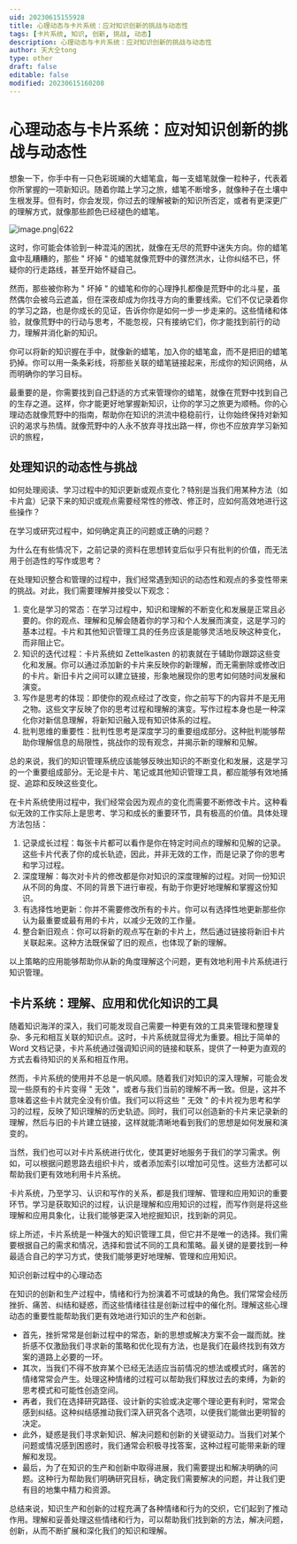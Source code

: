 ```yaml
---
uid: 20230615155928
title: 心理动态与卡片系统：应对知识创新的挑战与动态性
tags: [卡片系统, 知识, 创新, 挑战, 动态]
description: 心理动态与卡片系统：应对知识创新的挑战与动态性
author: 天大仝tong
type: other
draft: false
editable: false
modified: 20230615160208
---
```


# 心理动态与卡片系统：应对知识创新的挑战与动态性

想象一下，你手中有一只色彩斑斓的大蜡笔盒，每一支蜡笔就像一粒种子，代表着你所掌握的一项新知识。随着你踏上学习之旅，蜡笔不断增多，就像种子在土壤中生根发芽。但有时，你会发现，你过去的理解被新的知识所否定，或者有更深更广的理解方式，就像那些颜色已经褪色的蜡笔。

![image.png|622](https://cdn.pkmer.cn/images/20230615160056.png!pkmer)

这时，你可能会体验到一种混沌的困扰，就像在无尽的荒野中迷失方向。你的蜡笔盒中乱糟糟的，那些 " 坏掉 " 的蜡笔就像荒野中的骤然洪水，让你纠结不已，怀疑你的行走路线，甚至开始怀疑自己。

然而，那些被你称为 " 坏掉 " 的蜡笔和你的心理挣扎都像是荒野中的北斗星，虽然偶尔会被乌云遮盖，但在深夜却成为你找寻方向的重要线索。它们不仅记录着你的学习之路，也是你成长的见证，告诉你你是如何一步一步走来的。这些情绪和体验，就像荒野中的行动与思考，不能忽视，只有接纳它们，你才能找到前行的动力，理解并消化新的知识。

你可以将新的知识握在手中，就像新的蜡笔，加入你的蜡笔盒，而不是把旧的蜡笔扔掉。你可以用一条条彩线，将那些关联的蜡笔链接起来，形成你的知识网络，从而明确你的学习目标。

最重要的是，你需要找到自己舒适的方式来管理你的蜡笔，就像在荒野中找到自己的生存之道。这样，你才能更好地掌握新知识，让你的学习之旅更为顺畅。你的心理动态就像荒野中的指南，帮助你在知识的洪流中稳稳前行，让你始终保持对新知识的渴求与热情。就像荒野中的人永不放弃寻找出路一样，你也不应放弃学习新知识的旅程，

## 处理知识的动态性与挑战

如何处理阅读、学习过程中的知识更新或观点变化？特别是当我们用某种方法（如卡片盒）记录下来的知识或观点需要经常性的修改、修正时，应如何高效地进行这些操作？

在学习或研究过程中，如何确定真正的问题或正确的问题？

为什么在有些情况下，之前记录的资料在思想转变后似乎只有批判的价值，而无法用于创造性的写作或思考？

在处理知识整合和管理的过程中，我们经常遇到知识的动态性和观点的多变性带来的挑战。对此，我们需要理解并接受以下观念：

1. 变化是学习的常态：在学习过程中，知识和理解的不断变化和发展是正常且必要的。你的观点、理解和见解会随着你的学习和个人发展而演变，这是学习的基本过程。卡片和其他知识管理工具的任务应该是能够灵活地反映这种变化，而非阻止它。
2. 知识的迭代过程：卡片系统如 Zettelkasten 的初衷就在于辅助你跟踪这些变化和发展。你可以通过添加新的卡片来反映你的新理解，而无需删除或修改旧的卡片。新旧卡片之间可以建立链接，形象地展现你的思考如何随时间发展和演变。
3. 写作是思考的体现：即使你的观点经过了改变，你之前写下的内容并不是无用之物。这些文字反映了你的思考过程和理解的演变。写作过程本身也是一种深化你对新信息理解，将新知识融入现有知识体系的过程。
4. 批判思维的重要性：批判性思考是深度学习的重要组成部分。这种批判能够帮助你理解信息的局限性，挑战你的现有观念，并揭示新的理解和见解。

总的来说，我们的知识管理系统应该能够反映出知识的不断变化和发展，这是学习的一个重要组成部分。无论是卡片、笔记或其他知识管理工具，都应能够有效地捕捉、追踪和反映这些变化。

在卡片系统使用过程中，我们经常会因为观点的变化而需要不断修改卡片。这种看似无效的工作实际上是思考、学习和成长的重要环节，具有极高的价值。具体处理方法包括：

1. 记录成长过程：每张卡片都可以看作是你在特定时间点的理解和见解的记录。这些卡片代表了你的成长轨迹，因此，并非无效的工作，而是记录了你的思考和学习过程。
2. 深度理解：每次对卡片的修改都是你对知识的深度理解的过程。对同一份知识从不同的角度、不同的背景下进行审视，有助于你更好地理解和掌握这份知识。
3. 有选择性地更新：你并不需要修改所有的卡片。你可以有选择性地更新那些你认为最重要或最有用的卡片，以减少无效的工作量。
4. 整合新旧观点：你可以将新的观点写在新的卡片上，然后通过链接将新旧卡片关联起来。这种方法既保留了旧的观点，也体现了新的理解。

以上策略的应用能够帮助你从新的角度理解这个问题，更有效地利用卡片系统进行知识管理。

## 卡片系统：理解、应用和优化知识的工具

随着知识海洋的深入，我们可能发现自己需要一种更有效的工具来管理和整理复杂、多元和相互关联的知识点。这时，卡片系统就显得尤为重要。相比于简单的 Word 文档记录，卡片系统通过强调知识间的链接和联系，提供了一种更为直观的方式去看待知识的关系和相互作用。

然而，卡片系统的使用并不总是一帆风顺。随着我们对知识的深入理解，可能会发现一些原有的卡片变得 " 无效 "，或者与我们当前的理解不再一致。但是，这并不意味着这些卡片就完全没有价值。我们可以将这些 " 无效 " 的卡片视为思考和学习的过程，反映了知识理解的历史轨迹。同时，我们可以创造新的卡片来记录新的理解，然后与旧的卡片建立链接，这样就能清晰地看到我们的思想是如何发展和演变的。

当然，我们也可以对卡片系统进行优化，使其更好地服务于我们的学习需求。例如，可以根据问题思路去组织卡片，或者添加索引以增加可见性。这些方法都可以帮助我们更有效地利用卡片系统。

卡片系统，乃至学习、认识和写作的关系，都是我们理解、管理和应用知识的重要环节。学习是获取知识的过程，认识是理解和应用知识的过程，而写作则是将这些理解和应用具象化，让我们能够更深入地挖掘知识，找到新的洞见。

综上所述，卡片系统是一种强大的知识管理工具，但它并不是唯一的选择。我们需要根据自己的需求和情况，选择和尝试不同的工具和策略。最关键的是要找到一种最适合自己的学习方式，使我们能够更好地理解、管理和应用知识。

知识创新过程中的心理动态

在知识的创新和生产过程中，情绪和行为扮演着不可或缺的角色。我们常常会经历挫折、痛苦、纠结和疑惑，而这些情绪往往是创新过程中的催化剂。理解这些心理动态的重要性能帮助我们更有效地进行知识的生产和创新。

- 首先，挫折常常是创新过程中的常态，新的思想或解决方案不会一蹴而就。挫折感不仅激励我们寻求新的策略和优化现有方法，也是我们在最终找到有效方案的道路上必要的一环。
- 其次，当我们不得不放弃某个已经无法适应当前情况的想法或模式时，痛苦的情绪常常会产生。处理这种情绪的过程可以帮助我们释放过去的束缚，为新的思考模式和可能性创造空间。
- 再者，我们在选择研究路径、设计新的实验或决定哪个理论更有利时，常常会感到纠结。这种纠结感推动我们深入研究各个选项，以便我们能做出更明智的决定。
- 此外，疑惑是我们寻求新知识、解决问题和创新的关键驱动力。当我们对某个问题或情况感到困惑时，我们通常会积极寻找答案，这种过程可能带来新的理解和发现。
- 最后，为了在知识的生产和创新中取得进展，我们需要提出和解决明确的问题。这种行为帮助我们明确研究目标，确定我们需要解决的问题，并让我们更有目的地集中精力和资源。

总结来说，知识生产和创新的过程充满了各种情绪和行为的交织，它们起到了推动作用。理解和妥善处理这些情绪和行为，可以帮助我们找到新的方法，解决问题，创新，从而不断扩展和深化我们的知识和理解。